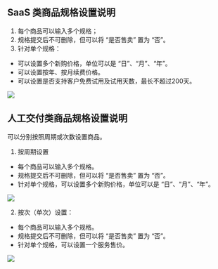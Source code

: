 ## SaaS 类商品规格设置说明
1. 每个商品可以输入多个规格；
2. 规格提交后不可删除，但可以将 “是否售卖” 置为 “否”。
3. 针对单个规格：
 - 可以设置多个新购价格，单位可以是 “日”、“月”、“年”。
 - 可以设置按年、按月续费价格。
 - 可以设置是否支持客户免费试用及试用天数，最长不超过200天。

![](https://main.qcloudimg.com/raw/90a4e577775c827582ff79fb99cd64c8.png)



## 人工交付类商品规格设置说明
可以分别按照周期或次数设置商品。
1. 按周期设置
 - 每个商品可以输入多个规格。
 - 规格提交后不可删除，但可以将 “是否售卖” 置为 “否”。
 - 针对单个规格，可以设置多个新购价格，单位可以是 “日”、“月”、“年”。

![](https://main.qcloudimg.com/raw/df3f97e3912c2a59885ad4f2ac4f5476.png)


2. 按次（单次）设置：
 - 每个商品可以输入多个规格。
 - 规格提交后不可删除，但可以将 “是否售卖” 置为 “否”。
 - 针对单个规格，可以设置一个服务售价。

 ![](https://main.qcloudimg.com/raw/dc5f6fb3640dc17020f3c31711efc4b4.png)

